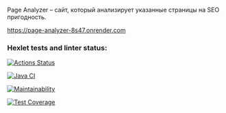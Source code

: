 Page Analyzer – сайт, который анализирует указанные страницы на SEO пригодность.

https://page-analyzer-8s47.onrender.com

### Hexlet tests and linter status:
[![Actions Status](https://github.com/NataliVod/java-project-72/workflows/hexlet-check/badge.svg)](https://github.com/NataliVod/java-project-72/actions)

[![Java CI](https://github.com/NataliVod/java-project-72/actions/workflows/main.yml/badge.svg)](https://github.com/NataliVod/java-project-72/actions/workflows/main.yml)

[![Maintainability](https://api.codeclimate.com/v1/badges/a2f114af0a38c90991f1/maintainability)](https://codeclimate.com/github/NataliVod/java-project-72/maintainability)

[![Test Coverage](https://api.codeclimate.com/v1/badges/a2f114af0a38c90991f1/test_coverage)](https://codeclimate.com/github/NataliVod/java-project-72/test_coverage)

